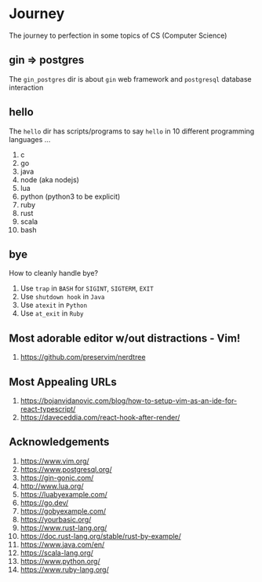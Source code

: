 # Journey
The journey to perfection in some topics of CS (Computer Science)

## gin => postgres
The `gin_postgres` dir is about `gin` web framework and `postgresql` database interaction

## hello
The `hello` dir has scripts/programs to say `hello` in 10 different programming languages ...
  1. c
  2. go
  3. java
  4. node (aka nodejs)
  5. lua
  6. python (python3 to be explicit)
  7. ruby
  8. rust
  9. scala
  10. bash

## bye
How to cleanly handle bye?
  1. Use `trap` in `BASH` for `SIGINT`, `SIGTERM`, `EXIT`
  2. Use `shutdown hook` in `Java`
  3. Use `atexit` in `Python`
  4. Use `at_exit` in `Ruby`

## Most adorable editor w/out distractions - Vim!
  1. https://github.com/preservim/nerdtree

## Most Appealing URLs
  1. https://bojanvidanovic.com/blog/how-to-setup-vim-as-an-ide-for-react-typescript/
  2. https://daveceddia.com/react-hook-after-render/

## Acknowledgements
  1. https://www.vim.org/
  2. https://www.postgresql.org/
  3. https://gin-gonic.com/
  4. http://www.lua.org/
  5. https://luabyexample.com/
  6. https://go.dev/
  7. https://gobyexample.com/
  8. https://yourbasic.org/
  9. https://www.rust-lang.org/
  10. https://doc.rust-lang.org/stable/rust-by-example/
  11. https://www.java.com/en/
  12. https://scala-lang.org/
  13. https://www.python.org/
  14. https://www.ruby-lang.org/
